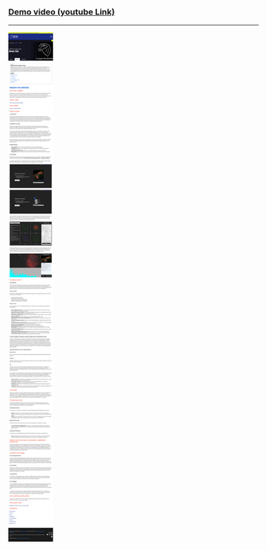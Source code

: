 ### [Demo video (youtube Link)](https://www.youtube.com/watch?v=K2hfLIZjBxQ)
---
![image info](./Introduction.png)
